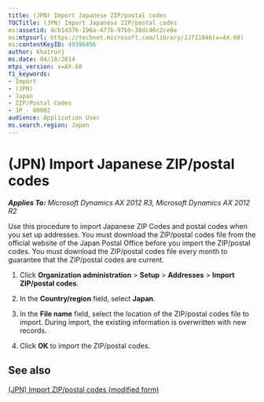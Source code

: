 ```yaml
---
title: (JPN) Import Japanese ZIP/postal codes
TOCTitle: (JPN) Import Japanese ZIP/postal codes
ms:assetid: 4cb1d376-196a-477b-97bb-38dc46c2ce6e
ms:mtpsurl: https://technet.microsoft.com/library/JJ711046(v=AX.60)
ms:contentKeyID: 49386456
author: Khairunj
ms.date: 04/18/2014
mtps_version: v=AX.60
f1_keywords:
- Import
- (JPN)
- Japan
- ZIP/Postal Codes
- JP - 00002
audience: Application User
ms.search.region: Japan
---
```


# (JPN) Import Japanese ZIP/postal codes 


_**Applies To:** Microsoft Dynamics AX 2012 R3, Microsoft Dynamics AX 2012 R2_

Use this procedure to import Japanese ZIP Codes and postal codes when you set up addresses. You must download the ZIP/postal codes file from the official website of the Japan Postal Office before you import the ZIP/postal codes. You must download the ZIP/postal codes file every month to guarantee that the ZIP/postal codes are current.

1.  Click **Organization administration** \> **Setup** \> **Addresses** \> **Import ZIP/postal codes**.

2.  In the **Country/region** field, select **Japan**.

3.  In the **File name** field, select the location of the ZIP/postal codes file to import. During import, the existing information is overwritten with new records.

4.  Click **OK** to import the ZIP/postal codes.

## See also

[(JPN) Import ZIP/postal codes (modified form)](https://technet.microsoft.com/library/jj664985\(v=ax.60\))

  


